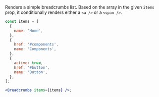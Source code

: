 Renders a simple breadcrumbs list. Based on the array in the given `items` prop, it conditionally renders either a `<a />` or a `<span />`.

```jsx
const items = [
  {
    name: 'Home',
  },
  {
    href: '#components',
    name: 'Components',
  },
  {
    active: true,
    href: '#button',
    name: 'Button',
  },
];

<Breadcrumbs items={items} />;
```

